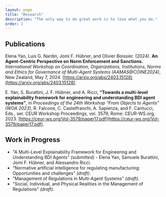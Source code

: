 ```yaml
---
layout: page
title: "Research"
description: "The only way to do great work is to love what you do."
order: 2
---
```


## Publications

Elena Yan, Luis G. Nardin, Jomi F. Hübner, and Olivier Boissier. (2024). **An Agent-Centric Perspective on Norm Enforcement and Sanctions.** *International Workshop on Coordination, Organizations, Institutions, Norms and Ethics for Governance of Multi-Agent Systems (AAMAS@COINE2024)*, New Zealand, May 7, 2024. [https://arxiv.org/abs/2403.15128](https://arxiv.org/abs/2403.15128). 

E. Yan, S. Burattini, J. F. Hübner, and A. Ricci, **“Towards a multi-level explainability framework for engineering and understanding BDI agent systems”**, in *Proceedings of the 24th Workshop “From Objects to Agents” (WOA 2023)*, R. Falcone, C. Castelfranchi, A. Sapienza, and F. Cantucci, Eds., ser. CEUR Workshop Proceedings, vol. 3579, Rome: CEUR-WS.org, 2023. [https://ceur-ws.org/Vol-3579/paper17.pdf](https://ceur-ws.org/Vol-3579/paper17.pdf).

## Work in Progress

- "A Multi-Level Explainability Framework for Engineering and Understanding BDI Agents" _(submitted)_ - Elena Yan, Samuele Burattini, Jomi F. Hübner, and Alessandro Ricci.
- "Normative artificial intelligence for regulating manufacturing: Opportunities and challenges" _(draft)_. 
- "Management of Regulations in Multi-Agent Systems" _(draft)_.
- "Social, Individual, and Physical Realities in the Management of Regulations" _(draft)_.